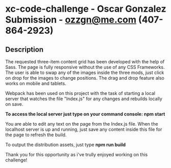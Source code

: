 # xc-code-challenge - Oscar Gonzalez Submission - ozzgn@me.com (407-864-2923)

## Description

The requested three-item content grid has been developed with the help of Sass. The page is fully responsive without the use of any CSS Frameworks. The user is able to swap any of the images inside the three mods, just click on drop for the images to change positions. The drag and drop feature also works on mobile and tablets.

Webpack has been used on this project with the task of starting a local server that watches the file "Index.js" for any changes and rebuilds locally on save. 

**To access the local server just type on your command console: npm start**

You are able to edit any text on the page from the Index.js file. When the localhost server is up and running, just save any content inside this file for the page to refresh the build.

To output the distribution assets, just type **npm run build**

Thank you for this opportunity as i've trully enjoyed working on this challenge!

